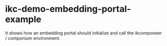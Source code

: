 # ikc-demo-embedding-portal-example
It shows how an embedding portal should initialize and call the ikcomponeer / componium environment.
